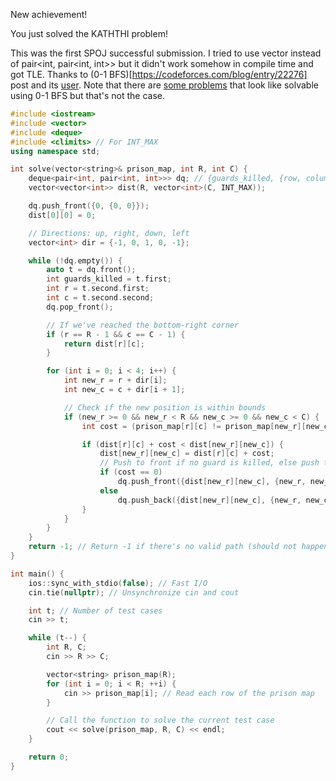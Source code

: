 New achievement!

You just solved the KATHTHI problem!

This was the first SPOJ successful submission. I tried to use vector<int> instead of pair<int, pair<int, int>> but it didn't work somehow in compile time and got TLE. Thanks to 
(0-1 BFS)[https://codeforces.com/blog/entry/22276] post and its [user](https://codeforces.com/profile/himanshujaju). Note that there are [some problems](https://stackoverflow.com/questions/68663695/can-01-bfs-be-used-to-find-shortest-path-in-a-graph-with-only-2-weights) that look like solvable using 
0-1 BFS but that's not the case.

```cpp
#include <iostream>
#include <vector>
#include <deque>
#include <climits> // For INT_MAX
using namespace std;

int solve(vector<string>& prison_map, int R, int C) {
    deque<pair<int, pair<int, int>>> dq; // {guards_killed, {row, column}}
    vector<vector<int>> dist(R, vector<int>(C, INT_MAX));

    dq.push_front({0, {0, 0}});
    dist[0][0] = 0;

    // Directions: up, right, down, left
    vector<int> dir = {-1, 0, 1, 0, -1}; 

    while (!dq.empty()) {
        auto t = dq.front();
        int guards_killed = t.first;
        int r = t.second.first;
        int c = t.second.second;
        dq.pop_front();

        // If we've reached the bottom-right corner
        if (r == R - 1 && c == C - 1) {
            return dist[r][c];
        }

        for (int i = 0; i < 4; i++) {
            int new_r = r + dir[i];
            int new_c = c + dir[i + 1];

            // Check if the new position is within bounds
            if (new_r >= 0 && new_r < R && new_c >= 0 && new_c < C) {
                int cost = (prison_map[r][c] != prison_map[new_r][new_c]) ? 1 : 0; // Cost to move

                if (dist[r][c] + cost < dist[new_r][new_c]) {
                    dist[new_r][new_c] = dist[r][c] + cost;
                    // Push to front if no guard is killed, else push to back
                    if (cost == 0) 
                        dq.push_front({dist[new_r][new_c], {new_r, new_c}});
                    else
                        dq.push_back({dist[new_r][new_c], {new_r, new_c}});
                }
            }
        }
    }
    return -1; // Return -1 if there's no valid path (should not happen in given constraints)
}

int main() {
    ios::sync_with_stdio(false); // Fast I/O
    cin.tie(nullptr); // Unsynchronize cin and cout

    int t; // Number of test cases
    cin >> t;

    while (t--) {
        int R, C;
        cin >> R >> C;

        vector<string> prison_map(R);
        for (int i = 0; i < R; ++i) {
            cin >> prison_map[i]; // Read each row of the prison map
        }

        // Call the function to solve the current test case
        cout << solve(prison_map, R, C) << endl;
    }

    return 0;
}

```
